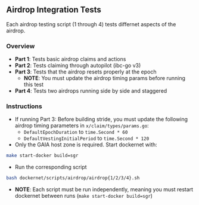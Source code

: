 ## Airdrop Integration Tests
Each airdrop testing script (1 through 4) tests differnet aspects of the airdrop. 

### Overview 
* **Part 1**: Tests basic airdrop claims and actions
* **Part 2**: Tests claiming through autopilot (ibc-go v3)
* **Part 3**: Tests that the airdrop resets properly at the epoch
    * **NOTE**: You must update the airdrop timing params before running this test
* **Part 4**: Tests two airdrops running side by side and staggered

### Instructions
* If running Part 3: Before building stride, you must update the following airdrop timing parameters in `x/claim/types/params.go`:
    * `DefaultEpochDuration` to `time.Second * 60`
    * `DefaultVestingInitialPeriod` to `time.Second * 120`
* Only the GAIA host zone is required. Start dockernet with:
```bash
make start-docker build=sgr
```
* Run the corresponding script
```bash
bash dockernet/scripts/airdrop/airdrop{1/2/3/4}.sh
```
* **NOTE**: Each script must be run independently, meaning you must restart dockernet between runs (`make start-docker build=sgr`)
